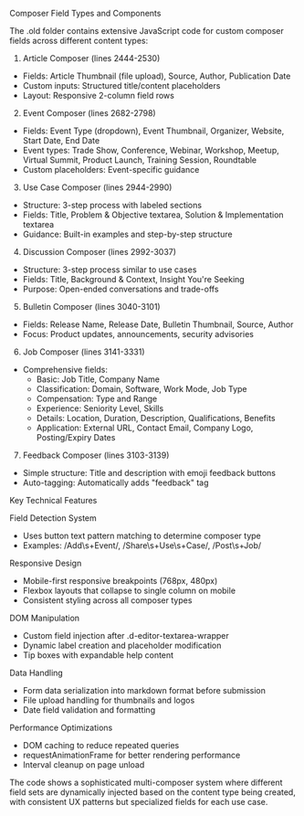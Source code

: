   Composer Field Types and Components

  The .old folder contains extensive JavaScript code for custom composer fields
  across different content types:

  1. Article Composer (lines 2444-2530)

  - Fields: Article Thumbnail (file upload), Source, Author, Publication Date
  - Custom inputs: Structured title/content placeholders
  - Layout: Responsive 2-column field rows

  2. Event Composer (lines 2682-2798)

  - Fields: Event Type (dropdown), Event Thumbnail, Organizer, Website, Start
  Date, End Date
  - Event types: Trade Show, Conference, Webinar, Workshop, Meetup, Virtual
  Summit, Product Launch, Training Session, Roundtable
  - Custom placeholders: Event-specific guidance

  3. Use Case Composer (lines 2944-2990)

  - Structure: 3-step process with labeled sections
  - Fields: Title, Problem & Objective textarea, Solution & Implementation
  textarea
  - Guidance: Built-in examples and step-by-step structure

  4. Discussion Composer (lines 2992-3037)

  - Structure: 3-step process similar to use cases
  - Fields: Title, Background & Context, Insight You're Seeking
  - Purpose: Open-ended conversations and trade-offs

  5. Bulletin Composer (lines 3040-3101)

  - Fields: Release Name, Release Date, Bulletin Thumbnail, Source, Author
  - Focus: Product updates, announcements, security advisories

  6. Job Composer (lines 3141-3331)

  - Comprehensive fields:
    - Basic: Job Title, Company Name
    - Classification: Domain, Software, Work Mode, Job Type
    - Compensation: Type and Range
    - Experience: Seniority Level, Skills
    - Details: Location, Duration, Description, Qualifications, Benefits
    - Application: External URL, Contact Email, Company Logo, Posting/Expiry Dates

  7. Feedback Composer (lines 3103-3139)

  - Simple structure: Title and description with emoji feedback buttons
  - Auto-tagging: Automatically adds "feedback" tag

  Key Technical Features

  Field Detection System

  - Uses button text pattern matching to determine composer type
  - Examples: /Add\s+Event/, /Share\s+Use\s+Case/, /Post\s+Job/

  Responsive Design

  - Mobile-first responsive breakpoints (768px, 480px)
  - Flexbox layouts that collapse to single column on mobile
  - Consistent styling across all composer types

  DOM Manipulation

  - Custom field injection after .d-editor-textarea-wrapper
  - Dynamic label creation and placeholder modification
  - Tip boxes with expandable help content

  Data Handling

  - Form data serialization into markdown format before submission
  - File upload handling for thumbnails and logos
  - Date field validation and formatting

  Performance Optimizations

  - DOM caching to reduce repeated queries
  - requestAnimationFrame for better rendering performance
  - Interval cleanup on page unload

  The code shows a sophisticated multi-composer system where different field sets
  are dynamically injected based on the content type being created, with
  consistent UX patterns but specialized fields for each use case.